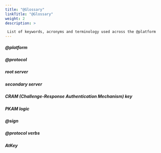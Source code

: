```yaml
---
title: "@Glossary"
linkTitle: "@Glossary"
weight: 2
description: >

 List of keywords, acronyms and terminology used across the @platform
---
```



##### @platform

##### @protocol

##### root server

##### secondary server

#####  CRAM (Challenge-Response Authentication Mechanism) key

##### PKAM logic

##### @sign

##### @protocol verbs

##### AtKey



